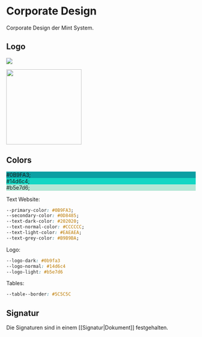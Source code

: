# Corporate Design
Corporate Design der Mint System.

## Logo

![](https://www.mint-system.ch/theme_mint_system/static/img/logo.svg)

<img src="https://www.mint-system.ch/theme_mint_system/static/img/logo.svg" width="200" />

## Colors

<div style="background-color: #0B9FA3;">#0B9FA3;</div>

<div style="background-color: #14d6c4;">#14d6c4;</div>

<div style="background-color: #b5e7d6;">#b5e7d6;</div>

Text Website:

```css
--primary-color: #0B9FA3;
--secondary-color: #0D8485;
--text-dark-color: #202020;
--text-normal-color: #CCCCCC;
--text-light-color: #EAEAEA;	
--text-grey-color: #B9B9BA;
```

Logo:

```css
--logo-dark: #0b9fa3
--logo-normal: #14d6c4
--logo-light: #b5e7d6
```

Tables:

```css
--table--border: #5C5C5C
```

## Signatur
Die Signaturen sind in einem [[Signatur|Dokument]] festgehalten.